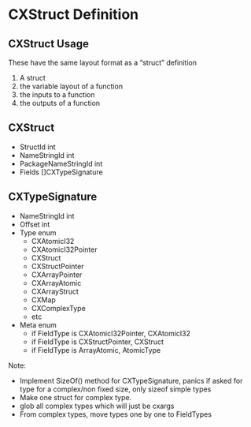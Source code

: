 # CXStruct Definition

## CXStruct Usage
These have the same layout format as a “struct” definition
1. A struct
2. the variable layout of a function
3. the inputs to a function
4. the outputs of a function

## CXStruct
- StructId int
- NameStringId  int
- PackageNameStringId int
- Fields []CXTypeSignature

## CXTypeSignature
- NameStringId  int
- Offset int
- Type enum
    - CXAtomicI32
    - CXAtomicI32Pointer
    - CXStruct
    - CXStructPointer
    - CXArrayPointer
    - CXArrayAtomic
    - CXArrayStruct
    - CXMap
    - CXComplexType
    - etc
- Meta enum 
    - if FieldType is CXAtomicI32Pointer, CXAtomicI32
    - if FieldType is CXStructPointer, CXStruct
    - if FieldType is ArrayAtomic, AtomicType
    
Note:
- Implement SizeOf() method for CXTypeSignature, panics if asked for type for a complex/non fixed size, only sizeof simple types
- Make one struct for complex type.
- glob all complex types which will just be cxargs
- From complex types, move types one by one to FieldTypes
